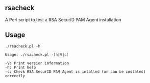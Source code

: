 rsacheck
--------

A Perl script to test a RSA SecurID PAM Agent installation

Usage
-----

	./rsacheck.pl -h

	Usage: ./rsacheck.pl -[h|V|c]

	-V: Print version information
	-h: Print help
	-c: Check RSA SecurID PAM Agent is intalled (or can be instaled) correctly
